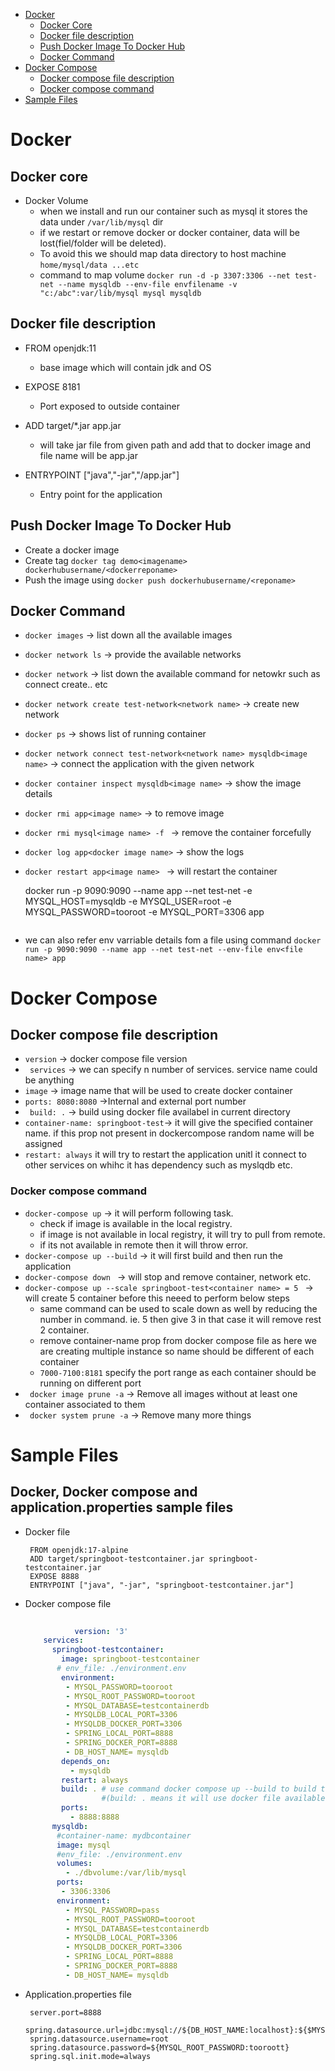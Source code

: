  - [Docker](#Docker)
   - [Docker Core](#docker-core)
   - [Docker file description](#Docker-file-description)
   - [Push Docker Image To Docker Hub](#push-docker-image-to-docker-hub)
   - [Docker Command](#Docker-Command)
- [Docker Compose](#docker-compose)
   - [Docker compose file description](#Docker-compose-file-description)
   - [Docker compose command](#Docker-compose-command)
- [Sample Files](#Sample-Files)

# Docker
## Docker core
   
   - Docker Volume 
     - when we install and run our container such as mysql it stores the data under ``` /var/lib/mysql ``` dir
     - if we restart or remove docker or docker container, data will be lost(fiel/folder will be deleted).
     - To avoid this we should map data directory to host machine ``` home/mysql/data ...etc ```
     - command to map volume ``` docker run -d -p 3307:3306 --net test-net --name mysqldb --env-file envfilename -v "c:/abc":var/lib/mysql mysql mysqldb  ```
   
## Docker file description
   
   - FROM openjdk:11    
     - base image which will contain jdk and OS
   - EXPOSE 8181
     - Port exposed to outside container
     
   - ADD target/*.jar app.jar
     - will take jar file from given path and add that to docker image and file name will be app.jar
  - ENTRYPOINT ["java","-jar","/app.jar"]
    - Entry point for the application   

## Push Docker Image To Docker Hub
- Create a docker image
- Create tag ```docker tag demo<imagename> dockerhubusername/<dockerreponame> ```
- Push the image using ```docker push dockerhubusername/<reponame>```
## Docker Command
   
   - ``` docker images ``` -> list down all the available images
   - ``` docker network ls ``` -> provide the available networks
   - ``` docker network ```  -> list down the available command for netowkr such as connect create.. etc
   - ``` docker network create test-network<network name> ``` -> create new network
   - ``` docker ps ``` -> shows list of running container
   - ``` docker network connect test-network<network name> mysqldb<image name> ``` -> connect the application with the given network
   - ``` docker container inspect mysqldb<image name> ``` -> show the image details
   - ``` docker rmi app<image name> ``` -> to remove image
   - ``` docker rmi mysql<image name> -f  ``` -> remove the container forcefully
   - ``` docker log app<docker image name> ``` -> show the logs
   - ``` docker restart app<image name>  ``` -> will restart the container
   
     docker run -p 9090:9090 --name app<image name> --net test-net<network name> -e MYSQL_HOST=mysqldb -e MYSQL_USER=root -e MYSQL_PASSWORD=tooroot -e MYSQL_PORT=3306 app<application image name i.e spring boot>
     ```
   - we can also refer env varriable details fom a file using command ``` docker run -p 9090:9090 --name app --net test-net --env-file env<file name> app ```

# Docker Compose
## Docker compose file description

   -  ``` version ``` -> docker compose file version
   -  ```  services ``` -> we can specify n number of services. service name could be anything
   -  ``` image ``` -> image name that will be used to create docker container
   -  ``` ports: 8080:8080 ``` ->Internal and external port number
   -  ```  build: . ``` -> build using docker file availabel in current directory
   - ``` container-name: springboot-test ```-> it will give the specified container name. if this prop not present in dockercompose random name will be assigned
   - ``` restart: always ``` it will try to restart the application unitl it connect to other services on whihc it has dependency such as myslqdb etc.
   
### Docker compose command


   - ``` docker-compose up ``` -> it will perform following task.
     - check if image is available in the local registry.
     - if image is not available in local registry, it will try to pull from remote.
     - if its not available in remote then it will throw error.
   -  ``` docker-compose up --build ``` -> it will first build and then run the application
   -  ``` docker-compose down  ``` -> will stop and remove container, network etc.
   - ``` docker-compose up --scale springboot-test<container name> = 5  ``` -> will create 5 container before this neeed to perform below steps
     - same command can be used to scale down as well by reducing the number in command. ie. 5 then give 3 in that case it will remove rest 2 container.
     - remove container-name prop from docker compose file as here we are creating multiple instance so name should be different of each container
     - ``` 7000-7100:8181 ``` specify the port range as each container should be running on different port
   -  ```  docker image prune -a ``` -> Remove all images without at least one container associated to them
   -  ```  docker system prune -a ``` -> Remove many more things
   

# Sample Files
## Docker, Docker compose and application.properties sample files

   - Docker file
   
     ```
      FROM openjdk:17-alpine
      ADD target/springboot-testcontainer.jar springboot-testcontainer.jar
      EXPOSE 8888
      ENTRYPOINT ["java", "-jar", "springboot-testcontainer.jar"]
     ```
   - Docker compose file
     ```yml
   
                version: '3'
         services: 
           springboot-testcontainer:
             image: springboot-testcontainer
            # env_file: ./environment.env
             environment: 
              - MYSQL_PASSWORD=tooroot
              - MYSQL_ROOT_PASSWORD=tooroot
              - MYSQL_DATABASE=testcontainerdb
              - MYSQLDB_LOCAL_PORT=3306
              - MYSQLDB_DOCKER_PORT=3306
              - SPRING_LOCAL_PORT=8888
              - SPRING_DOCKER_PORT=8888
              - DB_HOST_NAME= mysqldb
             depends_on:
               - mysqldb
             restart: always
             build: . # use command docker compose up --build to build the image
                      #(build: . means it will use docker file available in current dir)
             ports:
               - 8888:8888
           mysqldb:
            #container-name: mydbcontainer
            image: mysql
            #env_file: ./environment.env
            volumes:
              - ./dbvolume:/var/lib/mysql
            ports:
             - 3306:3306
            environment:
              - MYSQL_PASSWORD=pass
              - MYSQL_ROOT_PASSWORD=tooroot
              - MYSQL_DATABASE=testcontainerdb
              - MYSQLDB_LOCAL_PORT=3306
              - MYSQLDB_DOCKER_PORT=3306
              - SPRING_LOCAL_PORT=8888
              - SPRING_DOCKER_PORT=8888
              - DB_HOST_NAME= mysqldb
     ```
   - Application.properties file
    
     ```
      server.port=8888
      spring.datasource.url=jdbc:mysql://${DB_HOST_NAME:localhost}:${$MYSQLDB_DOCKER_PORT:3306}/${MYSQL_DATABASE:test}
      spring.datasource.username=root
      spring.datasource.password=${MYSQL_ROOT_PASSWORD:tooroott}
      spring.sql.init.mode=always

     ```

